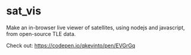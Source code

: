 # sat_vis
Make an in-browser live viewer of satellites, using nodejs and javascript, from open-source TLE data.

Check out: https://codepen.io/qkevinto/pen/EVGrGq
